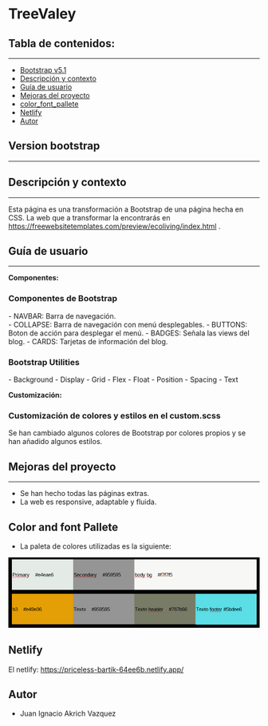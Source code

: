 # TreeValey

## Tabla de contenidos:
---
- [Bootstrap v5.1](#Version-bootstrap-5.1)
- [Descripción y contexto](#descripción-y-contexto)
- [Guía de usuario](#guía-de-usuario)
- [Mejoras del proyecto](#Mejoras-proyecto)
- [color_font_pallete](#Color-and-font-pallete)  
- [Netlify](#Netlify)
- [Autor](#autor)

## Version bootstrap
---

## Descripción y contexto
---
Esta página es una transformación a Bootstrap de una página hecha en CSS. La web que a transformar la encontrarás en https://freewebsitetemplates.com/preview/ecoliving/index.html .

## Guía de usuario
---
**Componentes:**

<h3>Componentes de Bootstrap</h3>
- NAVBAR: Barra de navegación.<br>
- COLLAPSE: Barra de navegación con menú desplegables.
- BUTTONS: Boton de acción para desplegar el menú.  
- BADGES: Señala las views del blog.
- CARDS: Tarjetas de información del blog.

<h3>Bootstrap Utilities</h3>
- Background
- Display
- Grid
- Flex
- Float
- Position
- Spacing
- Text

**Customización:**

<h3>Customización de colores y estilos en el custom.scss</h3>
Se han cambiado algunos colores de Bootstrap por colores propios y se han añadido algunos estilos.

## Mejoras del proyecto
---
- Se han hecho todas las páginas extras.
- La web es responsive, adaptable y fluida.

## Color and font Pallete

- La paleta de colores utilizadas es la siguiente:
<p><img src="src/image/Color_palet.PNG" alt="paleta de colores"></p>


## Netlify

El netlify: https://priceless-bartik-64ee6b.netlify.app/

## Autor

- Juan Ignacio Akrich Vazquez
